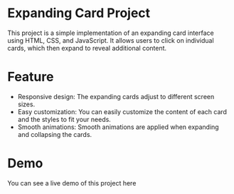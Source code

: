 <h1>Expanding Card Project</h1>
<p>This project is a simple implementation of an expanding card interface using HTML, CSS, and JavaScript. It allows users to click on individual cards,
which then expand to reveal additional content.</p>


###
<h1>Feature</h1>
<ul> 
  <li>Responsive design: The expanding cards adjust to different screen sizes.</li>
  <li>Easy customization: You can easily customize the content of each card and the styles to fit your needs.</li>
  <li>Smooth animations: Smooth animations are applied when expanding and collapsing the cards.</li>
</ul>

###
<h1>Demo</h1>
<p>You can see a live demo of this project <a src="https://expandingcards-eight.vercel.app/">here</a></p>
